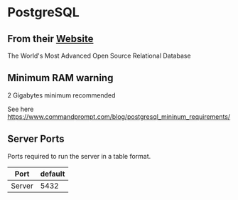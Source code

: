 # PostgreSQL

## From their [Website](https://www.postgresql.org/)

The World's Most Advanced Open Source Relational Database

## Minimum RAM warning

2 Gigabytes minimum recommended

See here <https://www.commandprompt.com/blog/postgresql_mininum_requirements/>

## Server Ports

Ports required to run the server in a table format.

| Port    | default |
|---------|---------|
| Server  |  5432   |
